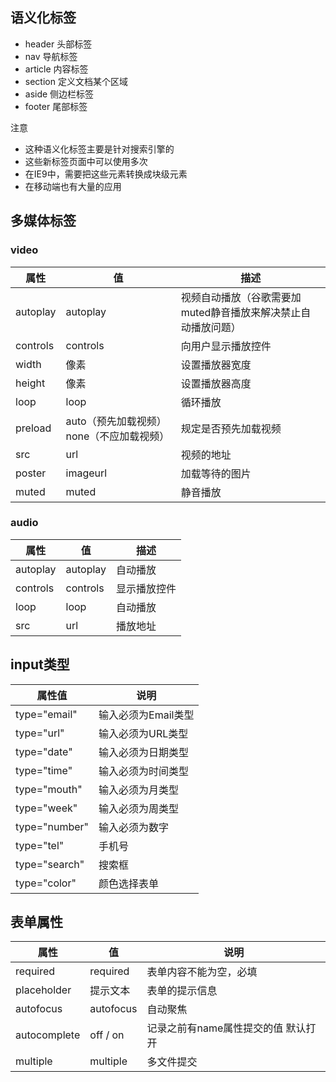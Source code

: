 ## 语义化标签

- header 	头部标签
- nav          导航标签
- article        内容标签
- section      定义文档某个区域
- aside        侧边栏标签
- footer        尾部标签

注意

- 这种语义化标签主要是针对搜索引擎的
- 这些新标签页面中可以使用多次
- 在IE9中，需要把这些元素转换成块级元素
- 在移动端也有大量的应用



## 多媒体标签

### video

| 属性     | 值                                       | 描述                                                         |
| -------- | ---------------------------------------- | ------------------------------------------------------------ |
| autoplay | autoplay                                 | 视频自动播放（谷歌需要加muted静音播放来解决禁止自动播放问题） |
| controls | controls                                 | 向用户显示播放控件                                           |
| width    | 像素                                     | 设置播放器宽度                                               |
| height   | 像素                                     | 设置播放器高度                                               |
| loop     | loop                                     | 循环播放                                                     |
| preload  | auto（预先加载视频）none（不应加载视频） | 规定是否预先加载视频                                         |
| src      | url                                      | 视频的地址                                                   |
| poster   | imageurl                                 | 加载等待的图片                                               |
| muted    | muted                                    | 静音播放                                                     |

### audio

| 属性     | 值       | 描述         |
| -------- | -------- | ------------ |
| autoplay | autoplay | 自动播放     |
| controls | controls | 显示播放控件 |
| loop     | loop     | 自动播放     |
| src      | url      | 播放地址     |



## input类型

| 属性值        | 说明                |
| ------------- | ------------------- |
| type="email"  | 输入必须为Email类型 |
| type="url"    | 输入必须为URL类型   |
| type="date"   | 输入必须为日期类型  |
| type="time"   | 输入必须为时间类型  |
| type="mouth"  | 输入必须为月类型    |
| type="week"   | 输入必须为周类型    |
| type="number" | 输入必须为数字      |
| type="tel"    | 手机号              |
| type="search" | 搜索框              |
| type="color"  | 颜色选择表单        |





## 表单属性

| 属性         | 值        | 说明                                |
| ------------ | --------- | ----------------------------------- |
| required     | required  | 表单内容不能为空，必填              |
| placeholder  | 提示文本  | 表单的提示信息                      |
| autofocus    | autofocus | 自动聚焦                            |
| autocomplete | off / on  | 记录之前有name属性提交的值 默认打开 |
| multiple     | multiple  | 多文件提交                          |





















